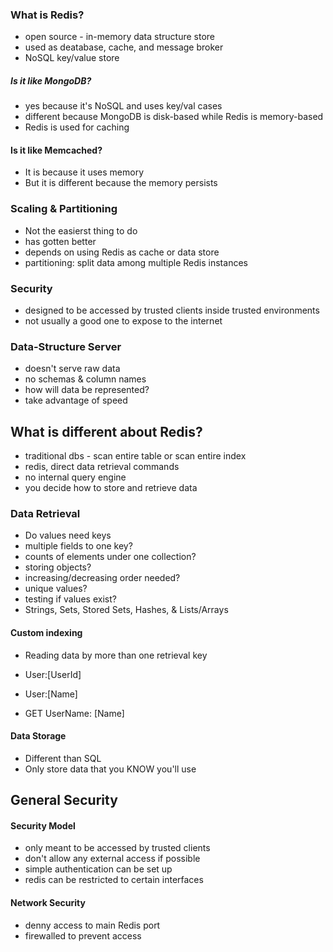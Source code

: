 ### What is Redis?

-  open source - in-memory data structure store
-  used as deatabase, cache, and message broker
-  NoSQL key/value store

##### Is it like MongoDB?

-  yes because it's NoSQL and uses key/val cases
-  different because MongoDB is disk-based while Redis is memory-based
-  Redis is used for caching

#### Is it like Memcached?

-  It is because it uses memory
-  But it is different because the memory persists

### Scaling & Partitioning

-  Not the easierst thing to do
-  has gotten better
-  depends on using Redis as cache or data store
-  partitioning: split data among multiple Redis instances

### Security

-  designed to be accessed by trusted clients inside trusted environments
-  not usually a good one to expose to the internet

### Data-Structure Server

-  doesn't serve raw data
-  no schemas & column names
-  how will data be represented?
-  take advantage of speed

## What is different about Redis?

-  traditional dbs - scan entire table or scan entire index
-  redis, direct data retrieval commands
-  no internal query engine
-  you decide how to store and retrieve data

### Data Retrieval

-  Do values need keys
-  multiple fields to one key?
-  counts of elements under one collection?
-  storing objects?
-  increasing/decreasing order needed?
-  unique values?
-  testing if values exist?
-  Strings, Sets, Stored Sets, Hashes, & Lists/Arrays

#### Custom indexing

-  Reading data by more than one retrieval key
-  User:[UserId]
-  User:[Name]

-  GET UserName: [Name]

#### Data Storage

-  Different than SQL
-  Only store data that you KNOW you'll use

## General Security

#### Security Model

-  only meant to be accessed by trusted clients
-  don't allow any external access if possible
-  simple authentication can be set up
-  redis can be restricted to certain interfaces

#### Network Security

-  denny access to main Redis port
-  firewalled to prevent access
